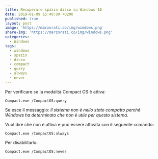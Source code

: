 ```yaml
---
title: Recuperare spazio disco su Windows 10
date: 2019-01-09 15:40:00 +0200
published: true
layout: post
image: 'https://marzorati.co/img/windows.png'
share-img: 'https://marzorati.co/img/windows.png'
categories:
  - Windows
tags:
  - windows
  - spazio
  - disco
  - compact
  - query
  - always
  - never
---
```

Per verificare se la modalità Compact OS è attiva:   

	Compact.exe /CompactOS:query
	
Se esce il messaggio: *Il sistema non è nello stato compatto perché Windows ha determinato che non è utile per questo sistema.*   

Vuol dire che non è attiva e può essere attivata con il seguente comando:
	
	Compact.exe /CompactOS:always

Per disabilitarlo:   
	
	Compact.exe /CompactOS:never